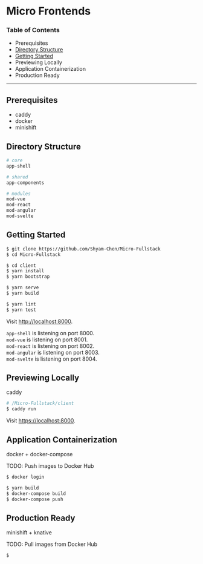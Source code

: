 # Micro Frontends

### Table of Contents

- Prerequisites
- [Directory Structure](#directory-structure)
- [Getting Started](#getting-started)
- Previewing Locally
- Application Containerization
- Production Ready

---

## Prerequisites

- caddy
- docker
- minishift

## Directory Structure

```sh
# core
app-shell

# shared
app-components

# modules
mod-vue
mod-react
mod-angular
mod-svelte
```

## Getting Started

```sh
$ git clone https://github.com/Shyam-Chen/Micro-Fullstack
$ cd Micro-Fullstack

$ cd client
$ yarn install
$ yarn bootstrap

$ yarn serve
$ yarn build

$ yarn lint
$ yarn test
```

Visit [http://localhost:8000](http://localhost:8000).

`app-shell` is listening on port 8000.<br>
`mod-vue` is listening on port 8001.<br>
`mod-react` is listening on port 8002.<br>
`mod-angular` is listening on port 8003.<br>
`mod-svelte` is listening on port 8004.

## Previewing Locally

caddy

```sh
# /Micro-Fullstack/client
$ caddy run
```

Visit [https://localhost:8000](https://localhost:8000).

## Application Containerization

docker + docker-compose

TODO: Push images to Docker Hub

```sh
$ docker login
```

```sh
$ yarn build
$ docker-compose build
$ docker-compose push
```

## Production Ready

minishift + knative

TODO: Pull images from Docker Hub

```sh
$
```
